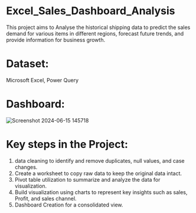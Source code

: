 # Excel_Sales_Dashboard_Analysis
This project aims to Analyse the historical shipping data to predict the sales demand for various items in different regions, forecast future trends, and provide information for business growth.

# Dataset:

Microsoft Excel,
Power Query

# Dashboard:
![Screenshot 2024-06-15 145718](https://github.com/akankshach14/Excel_Sales_Dashboard_Analysis/assets/157012487/9efc3733-1e7b-4309-8047-7ab0d58a9afc)




# Key steps in the Project:

1. data cleaning to identify and remove duplicates, null values, and case changes.
2. Create a worksheet to copy raw data to keep the original data intact.
3. Pivot table utilization to summarize and analyze the data for visualization.
4. Build visualization using charts to represent key insights such as sales, Profit, and sales channel.
5. Dashboard Creation for a consolidated view.
